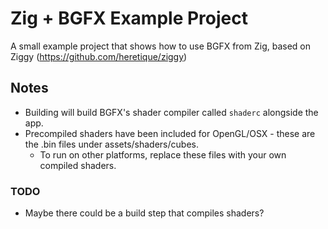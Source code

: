 # Zig + BGFX Example Project
A small example project that shows how to use BGFX from Zig, based on Ziggy (https://github.com/heretique/ziggy)

## Notes
- Building will build BGFX's shader compiler called `shaderc` alongside the app.
- Precompiled shaders have been included for OpenGL/OSX - these are the .bin files under assets/shaders/cubes.
  - To run on other platforms, replace these files with your own compiled shaders.

### TODO
- Maybe there could be a build step that compiles shaders?
